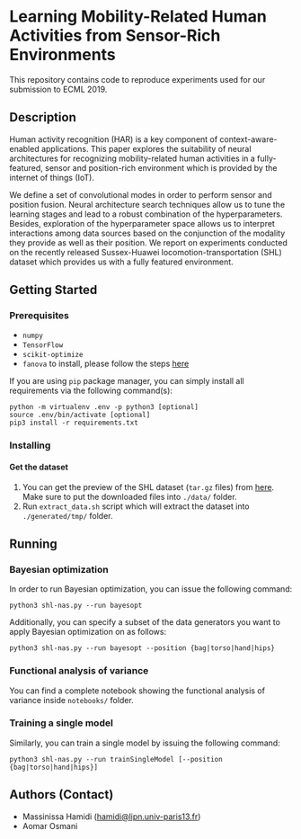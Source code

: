 # Learning Mobility-Related Human Activities from Sensor-Rich Environments
This repository contains code to reproduce experiments used for our submission to ECML 2019.

## Description
Human activity recognition (HAR) is a key component of context-aware-enabled applications.
This paper explores the suitability of neural architectures for recognizing mobility-related human activities in a fully-featured, sensor and position-rich environment which is provided by the internet of things (IoT).

We define a set of convolutional modes in order to perform sensor and position fusion.
Neural architecture search techniques allow us to tune the learning stages and lead to a robust combination of the hyperparameters.
Besides, exploration of the hyperparameter space allows us to interpret interactions among data sources based on the conjunction of the modality they provide as well as their position.
We report on experiments conducted on the recently released Sussex-Huawei locomotion-transportation (SHL) dataset which provides us with a fully featured environment.

## Getting Started

### Prerequisites
* `numpy`
* `TensorFlow`
* `scikit-optimize`
* `fanova` to install, please follow the steps [here](https://automl.github.io/fanova/install.html)

If you are using `pip` package manager, you can simply install all requirements via the following command(s):

    python -m virtualenv .env -p python3 [optional]
    source .env/bin/activate [optional]
    pip3 install -r requirements.txt

### Installing
#### Get the dataset
1. You can get the preview of the SHL dataset (`tar.gz` files) from [here](http://www.shl-dataset.org/download/#shldataset-preview). Make sure to put the downloaded files into `./data/` folder.
2. Run `extract_data.sh` script which will extract the dataset into `./generated/tmp/` folder.

## Running
### Bayesian optimization
In order to run Bayesian optimization, you can issue the following command:

    python3 shl-nas.py --run bayesopt
    
Additionally, you can specify a subset of the data generators you want to apply Bayesian optimization on as follows:

    python3 shl-nas.py --run bayesopt --position {bag|torso|hand|hips}

### Functional analysis of variance
You can find a complete notebook showing the functional analysis of variance inside `notebooks/` folder.

### Training a single model
Similarly, you can train a single model by issuing the following command:

    python3 shl-nas.py --run trainSingleModel [--position {bag|torso|hand|hips}]

## Authors (Contact)
* Massinissa Hamidi (hamidi@lipn.univ-paris13.fr)
* Aomar Osmani
